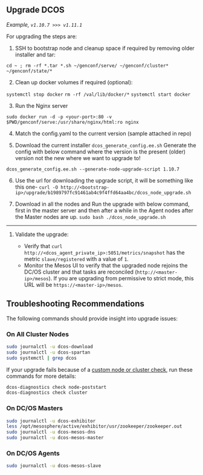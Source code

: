 **Upgrade DCOS** 
-----
*Example, `v1.10.7 >>> v1.11.1`*

For upgrading the steps are: 

1. SSH to bootstrap node and cleanup space if required by removing older installer and tar:

```cd ~ ; rm -rf *.tar *.sh ~/genconf/serve/ ~/genconf/cluster* ~/genconf/state/*```

2. Clean up docker volumes if required (optional):

`systemctl stop docker`
`rm -rf /val/lib/docker/*`
`systemctl start docker`


3. Run the Nginx server

`sudo docker run -d -p <your-port>:80 -v $PWD/genconf/serve:/usr/share/nginx/html:ro nginx`

4. Match the config.yaml to the current version (sample attached in repo)

5. Download the current installer `dcos_generate_config.ee.sh` Generate the config with below command where the version is the present (older) version not the new where we want to upgrade to!

`dcos_generate_config.ee.sh --generate-node-upgrade-script 1.10.7`


6. Use the url for downloading the upgrade script, it will be something like this one-
`curl -O http://<bootstrap-ip>/upgrade/b1989797fc91461ab4c9f4ffd64aa4bc/dcos_node_upgrade.sh`

7. Download in all the nodes and Run the upgrade with below command, first in the master server and then after a while in the Agent nodes after the Master nodes are up.
`sudo bash ./dcos_node_upgrade.sh`

_________________

1.  Validate the upgrade:
    
    -   Verify that  `curl http://<dcos_agent_private_ip>:5051/metrics/snapshot`  has the metric  `slave/registered`  with a value of  `1`.
    -   Monitor the Mesos UI to verify that the upgraded node rejoins the DC/OS cluster and that tasks are reconciled (`http://<master-ip>/mesos`). If you are upgrading from permissive to strict mode, this URL will be  `https://<master-ip>/mesos`.

## [](https://docs.mesosphere.com/1.11/installing/ent/upgrading/#troubleshooting-recommendations)Troubleshooting Recommendations

The following commands should provide insight into upgrade issues:

### [](https://docs.mesosphere.com/1.11/installing/ent/upgrading/#on-all-cluster-nodes)On All Cluster Nodes

```bash
sudo journalctl -u dcos-download
sudo journalctl -u dcos-spartan
sudo systemctl | grep dcos

```

If your upgrade fails because of a  [custom node or cluster check](https://docs.mesosphere.com/1.11/installing/ent/custom/node-cluster-health-check/#custom-health-checks), run these commands for more details:

```bash
dcos-diagnostics check node-poststart
dcos-diagnostics check cluster

```

### [](https://docs.mesosphere.com/1.11/installing/ent/upgrading/#on-dcos-masters)On DC/OS Masters

```bash
sudo journalctl -u dcos-exhibitor
less /opt/mesosphere/active/exhibitor/usr/zookeeper/zookeeper.out
sudo journalctl -u dcos-mesos-dns
sudo journalctl -u dcos-mesos-master

```

### [](https://docs.mesosphere.com/1.11/installing/ent/upgrading/#on-dcos-agents)On DC/OS Agents

```bash
sudo journalctl -u dcos-mesos-slave

```
